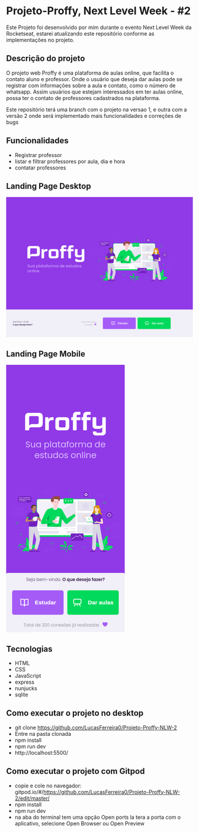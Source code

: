 # Projeto-Proffy, Next Level Week - #2

Este Projeto foi desenvolvido por mim durante o evento Next Level Week da Rocketseat,
estarei atualizando este repositório conforme as implementações no projeto.

## Descrição do projeto

O projeto web Proffy é uma plataforma de aulas online, que facilita o contato aluno e professor.
Onde o usuário que deseja dar aulas pode se registrar com informações sobre a aula e contato, como o número de whatsapp. Assim usuários que estejam interessados em ter aulas online, possa ter o contato de professores cadastrados na plataforma.

Este repositório terá uma branch com o projeto na versao 1, e outra com a versão 2 onde será implementado mais funcionalidades e correções de bugs 

## Funcionalidades 
* Registrar professor 
* listar e filtrar professores por aula, dia e hora 
* contatar professores

## Landing Page Desktop
![GitHub Logo](/images/Desktop/landing-page2.png)

## Landing Page Mobile
![GitHub Logo](/images/Mobile/landing-page2.png) 

## Tecnologias 
* HTML
* CSS
* JavaScript
* express
* nunjucks
* sqlite

## Como executar o projeto no desktop
* git clone https://github.com/LucasFerreira0/Projeto-Proffy-NLW-2
* Entre na pasta clonada
* npm install
* npm run dev
* http://localhost:5500/

## Como executar o projeto com Gitpod
* copie e cole no navegador: gitpod.io/#/https://github.com/LucasFerreira0/Projeto-Proffy-NLW-2/edit/master/
* npm install
* npm run dev
* na aba do terminal tem uma opção Open ports la tera a porta com o aplicativo, selecione Open Browser ou Open Preview 
